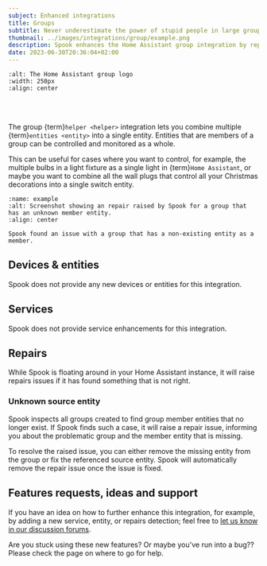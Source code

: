 ```yaml
---
subject: Enhanced integrations
title: Groups
subtitle: Never underestimate the power of stupid people in large groups.
thumbnail: ../images/integrations/group/example.png
description: Spook enhances the Home Assistant group integration by report issues in the repairs dashboard if members are missing.
date: 2023-06-30T20:36:04+02:00
---
```


```{image} https://brands.home-assistant.io/group/logo.png
:alt: The Home Assistant group logo
:width: 250px
:align: center
```

<br><br>

The group {term}`helper <helper>` integration lets you combine multiple {term}`entities <entity>` into a single entity. Entities that are members of a group can be controlled and monitored as a whole.

This can be useful for cases where you want to control, for example, the multiple bulbs in a light fixture as a single light in {term}`Home Assistant`, or maybe you want to combine all the wall plugs that control all your Christmas decorations into a single switch entity.

```{figure} ../images/integrations/group/example.png
:name: example
:alt: Screenshot showing an repair raised by Spook for a group that has an unknown member entity.
:align: center

Spook found an issue with a group that has a non-existing entity as a member.
```

## Devices & entities

Spook does not provide any new devices or entities for this integration.

## Services

Spook does not provide service enhancements for this integration.

## Repairs

While Spook is floating around in your Home Assistant instance, it will raise repairs issues if it has found something that is not right.

### Unknown source entity

Spook inspects all groups created to find group member entities that no longer exist. If Spook finds such a case, it will raise a repair issue, informing you about the problematic group and the member entity that is missing.

To resolve the raised issue, you can either remove the missing entity from the group or fix the referenced source entity. Spook will automatically remove the repair issue once the issue is fixed.

## Features requests, ideas and support

If you have an idea on how to further enhance this integration, for example, by adding a new service, entity, or repairs detection; feel free to [let us know in our discussion forums](https://github.com/frenck/spook/discussions).

Are you stuck using these new features? Or maybe you've run into a bug?? Please check the [](../support) page on where to go for help.

